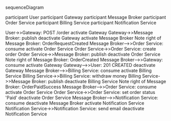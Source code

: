 sequenceDiagram

participant User
participant Gateway
participant Message Broker
participant Order Service
participant Billing Service
participant Notification Service

User->>Gateway: POST /order
activate Gateway
Gateway->>Message Broker: publish
deactivate Gateway
activate Message Broker
Note right of Message Broker: OrderRequestCreated
Message Broker-->>Order Service: consume
activate Order Service
Order Service->>Order Service: create order
Order Service->>Message Broker: publish
deactivate Order Service
Note right of Message Broker: OrderCreated
Message Broker-->>Gateway: consume
activate Gateway
Gateway-->>User: 201 CREATED
deactivate Gateway
Message Broker-->>Billing Service: consume
activate Billing Service
Billing Service->>Billing Service: withdraw money
Billing Service->>Message Broker: publish
deactivate Billing Service
Note right of Message Broker: OrderPaidSuccess
Message Broker-->>Order Service: consume
activate Order Service
Order Service->>Order Service: set order status 'Paid'
deactivate Order Service
Message Broker-->>Notification Service: consume
deactivate Message Broker
activate Notification Service
Notification Service->>Notification Service: send email
deactivate Notification Service
